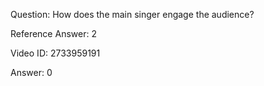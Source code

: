 Question: How does the main singer engage the audience?

Reference Answer: 2

Video ID: 2733959191

Answer: 0

